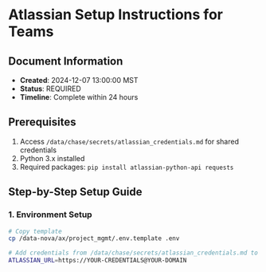 # Atlassian Setup Instructions for Teams

## Document Information
- **Created**: 2024-12-07 13:00:00 MST
- **Status**: REQUIRED
- **Timeline**: Complete within 24 hours

## Prerequisites
1. Access `/data/chase/secrets/atlassian_credentials.md` for shared credentials
2. Python 3.x installed
3. Required packages: `pip install atlassian-python-api requests`

## Step-by-Step Setup Guide

### 1. Environment Setup
```bash
# Copy template
cp /data-nova/ax/project_mgmt/.env.template .env

# Add credentials from /data/chase/secrets/atlassian_credentials.md to .env
ATLASSIAN_URL=https://YOUR-CREDENTIALS@YOUR-DOMAIN